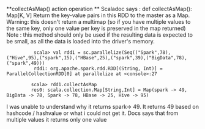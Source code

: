 **collectAsMap() action operation **
Scaladoc says :
def collectAsMap(): Map[K, V]
Return the key-value pairs in this RDD to the master as a Map.
Warning: this doesn't return a multimap (so if you have multiple values to the same key, only one value per key is preserved in the map returned)
Note : this method should only be used if the resulting data is expected to be small, as all the data is loaded into the driver's memory.

              scala> val rdd1 = sc.parallelize(Seq(("Spark",78),("Hive",95),("spark",15),("HBase",25),("spark",39),("BigData",78),("spark",49)))
              rdd1: org.apache.spark.rdd.RDD[(String, Int)] = ParallelCollectionRDD[0] at parallelize at <console>:27

             scala> rdd1.collectAsMap
             res0: scala.collection.Map[String,Int] = Map(spark -> 49, BigData -> 78, Spark -> 78, HBase -> 25, Hive -> 95)

I was unable to understand why it returns spark-> 49. It returns 49 based on hashcode / hashvalue or what i could not get it.
Docs says that from multiple values it returns only one value 

